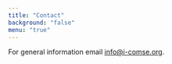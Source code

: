 ```yaml
---
title: "Contact"
background: "false"
menu: "true"
---
```


For general information email info@i-comse.org.

